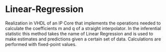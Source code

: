 # Linear-Regression

Realization in VHDL of an IP Core that implements the operations needed to calculate the coefficients m and q of a straight interpolator. In the inferential statistic this method takes the name of Linear Regression and is used to make estimates and predictions given a certain set of data. Calculations are performed with fixed-point values.

